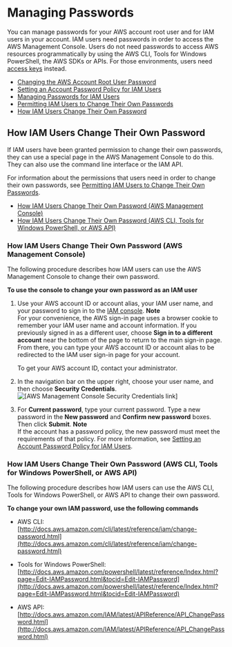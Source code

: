 # Managing Passwords<a name="id_credentials_passwords"></a>

You can manage passwords for your AWS account root user and for IAM users in your account\. IAM users need passwords in order to access the AWS Management Console\. Users do not need passwords to access AWS resources programmatically by using the AWS CLI, Tools for Windows PowerShell, the AWS SDKs or APIs\. For those environments, users need [access keys](id_credentials_access-keys.md) instead\.


+ [Changing the AWS Account Root User Password](id_credentials_passwords_change-root.md)
+ [Setting an Account Password Policy for IAM Users](id_credentials_passwords_account-policy.md)
+ [Managing Passwords for IAM Users](id_credentials_passwords_admin-change-user.md)
+ [Permitting IAM Users to Change Their Own Passwords](id_credentials_passwords_enable-user-change.md)
+ [How IAM Users Change Their Own Password](#id_credentials_passwords_user-change-own)

## How IAM Users Change Their Own Password<a name="id_credentials_passwords_user-change-own"></a>

If IAM users have been granted permission to change their own passwords, they can use a special page in the AWS Management Console to do this\. They can also use the command line interface or the IAM API\. 

For information about the permissions that users need in order to change their own passwords, see [Permitting IAM Users to Change Their Own Passwords](id_credentials_passwords_enable-user-change.md)\.


+ [How IAM Users Change Their Own Password \(AWS Management Console\)](#ManagingUserPwdSelf-Console)
+ [How IAM Users Change Their Own Password \(AWS CLI, Tools for Windows PowerShell, or AWS API\)](#ManagingUserPwdSelf-CLIAPI)

### How IAM Users Change Their Own Password \(AWS Management Console\)<a name="ManagingUserPwdSelf-Console"></a>

The following procedure describes how IAM users can use the AWS Management Console to change their own password\.

**To use the console to change your own password as an IAM user**

1. Use your AWS account ID or account alias, your IAM user name, and your password to sign in to the [IAM console](https://console.aws.amazon.com/iam)\.
**Note**  
For your convenience, the AWS sign\-in page uses a browser cookie to remember your IAM user name and account information\. If you previously signed in as a different user, choose **Sign in to a different account** near the bottom of the page to return to the main sign\-in page\. From there, you can type your AWS account ID or account alias to be redirected to the IAM user sign\-in page for your account\.

   To get your AWS account ID, contact your administrator\.

1. In the navigation bar on the upper right, choose your user name, and then choose **Security Credentials**\.   
![\[AWS Management Console Security Credentials link\]](http://docs.aws.amazon.com/IAM/latest/UserGuide/images/security-credentials-root.shared.console.png)

1. For **Current password**, type your current password\. Type a new password in the **New password** and **Confirm new password** boxes\. Then click **Submit**\.
**Note**  
If the account has a password policy, the new password must meet the requirements of that policy\. For more information, see [Setting an Account Password Policy for IAM Users](id_credentials_passwords_account-policy.md)\. 

### How IAM Users Change Their Own Password \(AWS CLI, Tools for Windows PowerShell, or AWS API\)<a name="ManagingUserPwdSelf-CLIAPI"></a>

The following procedure describes how IAM users can use the AWS CLI, Tools for Windows PowerShell, or AWS API to change their own password\.

**To change your own IAM password, use the following commands**

+ AWS CLI: [http://docs.aws.amazon.com/cli/latest/reference/iam/change-password.html](http://docs.aws.amazon.com/cli/latest/reference/iam/change-password.html)

+ Tools for Windows PowerShell: [http://docs.aws.amazon.com/powershell/latest/reference/Index.html?page=Edit-IAMPassword.html&tocid=Edit-IAMPassword](http://docs.aws.amazon.com/powershell/latest/reference/Index.html?page=Edit-IAMPassword.html&tocid=Edit-IAMPassword)

+ AWS API: [http://docs.aws.amazon.com/IAM/latest/APIReference/API_ChangePassword.html](http://docs.aws.amazon.com/IAM/latest/APIReference/API_ChangePassword.html)